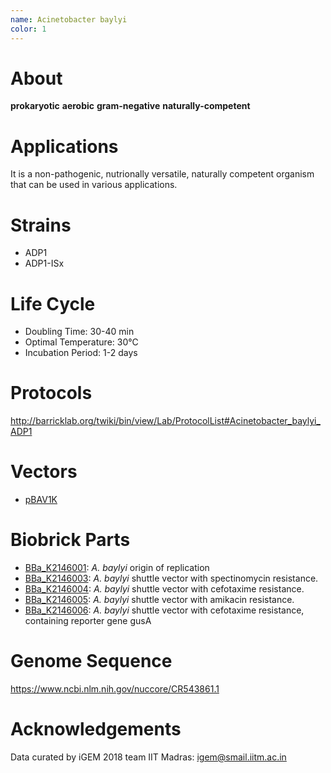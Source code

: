 ```yaml
---
name: Acinetobacter baylyi
color: 1
---
```

# About

**prokaryotic** **aerobic** **gram-negative** **naturally-competent**

# Applications

It is a non-pathogenic, nutrionally versatile, naturally competent organism that can be used in various applications.

# Strains
- ADP1
- ADP1-ISx

# Life Cycle
- Doubling Time: 30-40 min
- Optimal Temperature: 30°C
- Incubation Period: 1-2 days

# Protocols
http://barricklab.org/twiki/bin/view/Lab/ProtocolList#Acinetobacter_baylyi_ADP1

# Vectors
- [pBAV1K](https://www.ncbi.nlm.nih.gov/pmc/articles/PMC3255645/pdf/zam280.pdf)

# Biobrick Parts
- [BBa_K2146001](http://parts.igem.org/Part:BBa_K2146001): *A. baylyi* origin of replication
- [BBa_K2146003](http://parts.igem.org/Part:BBa_K2146003): *A. baylyi* shuttle vector with spectinomycin resistance.
- [BBa_K2146004](http://parts.igem.org/Part:BBa_K2146004): *A. baylyi* shuttle vector with cefotaxime resistance.
- [BBa_K2146005](http://parts.igem.org/Part:BBa_K2146005): *A. baylyi* shuttle vector with amikacin resistance.
- [BBa_K2146006](http://parts.igem.org/Part:BBa_K2146006): *A. baylyi* shuttle vector with cefotaxime resistance, containing reporter gene gusA

# Genome Sequence
https://www.ncbi.nlm.nih.gov/nuccore/CR543861.1

# Acknowledgements
Data curated by iGEM 2018 team IIT Madras: igem@smail.iitm.ac.in
